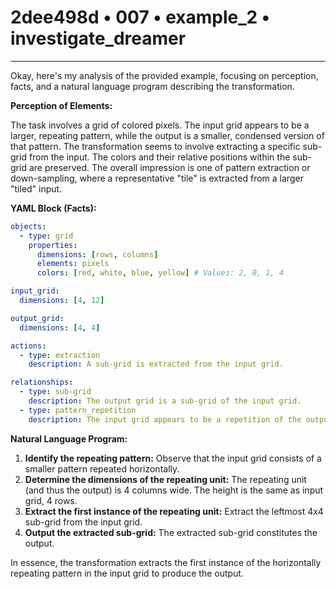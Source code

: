 # 2dee498d • 007 • example_2 • investigate_dreamer

---
Okay, here's my analysis of the provided example, focusing on perception, facts, and a natural language program describing the transformation.

**Perception of Elements:**

The task involves a grid of colored pixels. The input grid appears to be a larger, repeating pattern, while the output is a smaller, condensed version of that pattern. The transformation seems to involve extracting a specific sub-grid from the input. The colors and their relative positions within the sub-grid are preserved. The overall impression is one of pattern extraction or down-sampling, where a representative "tile" is extracted from a larger "tiled" input.

**YAML Block (Facts):**



```yaml
objects:
  - type: grid
    properties:
      dimensions: [rows, columns]
      elements: pixels
      colors: [red, white, blue, yellow] # Values: 2, 0, 1, 4

input_grid:
  dimensions: [4, 12]

output_grid:
  dimensions: [4, 4]

actions:
  - type: extraction
    description: A sub-grid is extracted from the input grid.

relationships:
  - type: sub-grid
    description: The output grid is a sub-grid of the input grid.
  - type: pattern_repetition
    description: The input grid appears to be a repetition of the output grid pattern.
```



**Natural Language Program:**

1.  **Identify the repeating pattern:** Observe that the input grid consists of a smaller pattern repeated horizontally.
2.  **Determine the dimensions of the repeating unit:** The repeating unit (and thus the output) is 4 columns wide. The height is the same as input grid, 4 rows.
3.  **Extract the first instance of the repeating unit:** Extract the leftmost 4x4 sub-grid from the input grid.
4.  **Output the extracted sub-grid:** The extracted sub-grid constitutes the output.

In essence, the transformation extracts the first instance of the horizontally repeating pattern in the input grid to produce the output.

